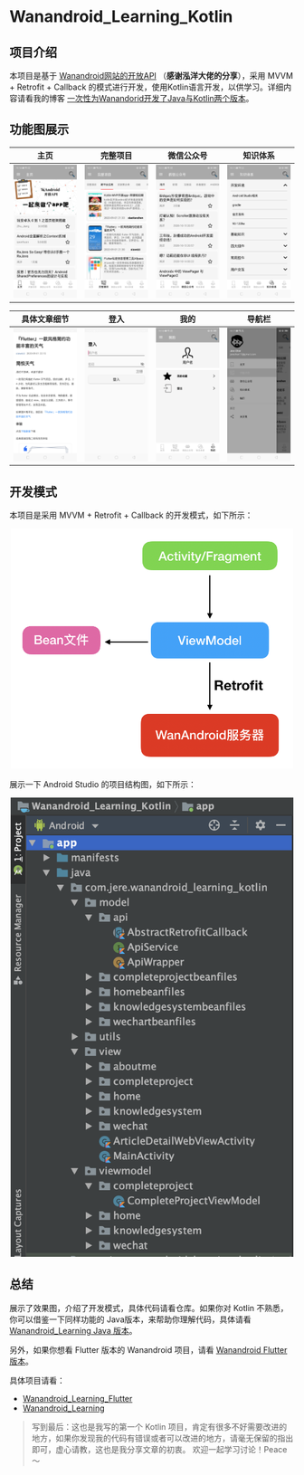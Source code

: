 # Wanandroid_Learning_Kotlin

## 项目介绍
本项目是基于 [Wanandroid网站的开放API](https://www.wanandroid.com/blog/show/2) （**感谢泓洋大佬的分享**），采用 MVVM + Retrofit + Callback 的模式进行开发，使用Kotlin语言开发，以供学习。详细内容请看我的博客 [一次性为Wanandorid开发了Java与Kotlin两个版本](https://juejin.cn/post/6844904098647506951)。

## 功能图展示
| 主页  | 完整项目  |  微信公众号  | 知识体系  |
|------------|-------------| -------------| -------------|
|  <img src="https://github.com/JereChen11/Wanandroid_Learning_Kotlin/raw/master/imageResource/home.png" width="250"> |  <img src="https://github.com/JereChen11/Wanandroid_Learning_Kotlin/raw/master/imageResource/project.png" width="250"> |  <img src="https://github.com/JereChen11/Wanandroid_Learning_Kotlin/raw/master/imageResource/wechat.png" width="250"> |  <img src="https://github.com/JereChen11/Wanandroid_Learning_Kotlin/raw/master/imageResource/ks.png" width="250"> |

| 具体文章细节  | 登入  | 我的  | 导航栏  | 
|------------|-------------| -------------|-------------|
|  <img src="https://github.com/JereChen11/Wanandroid_Learning_Kotlin/raw/master/imageResource/detail.png" width="250"> |  <img src="https://github.com/JereChen11/Wanandroid_Learning_Kotlin/raw/master/imageResource/login.png" width="250"> |  <img src="https://github.com/JereChen11/Wanandroid_Learning_Kotlin/raw/master/imageResource/me.png" width="250"> |  <img src="https://github.com/JereChen11/Wanandroid_Learning_Kotlin/raw/master/imageResource/nav.png" width="250"> |

## 开发模式
本项目是采用 MVVM + Retrofit + Callback 的开发模式，如下所示：
<p align="center">
<img class="center" src="https://github.com/JereChen11/Wanandroid_Learning_Kotlin/raw/master/imageResource/projectDevelopPattern.png" width="500">
  </p>
  
  展示一下 Android Studio 的项目结构图，如下所示：
  <p align="center">
<img class="center" src="https://github.com/JereChen11/Wanandroid_Learning_Kotlin/raw/master/imageResource/asExample.png" width="500">
  </p>
  
  ## 总结
  展示了效果图，介绍了开发模式，具体代码请看仓库。如果你对 Kotlin 不熟悉，你可以借鉴一下同样功能的 Java版本，来帮助你理解代码，具体请看 [Wanandroid_Learning Java 版本](https://github.com/JereChen11/Wanandroid_Learning)。
  

  
另外，如果你想看 Flutter 版本的 Wanandroid 项目，请看 [Wanandroid Flutter 版本](https://juejin.cn/post/6880677391354560526)。

具体项目请看：
* [Wanandroid_Learning_Flutter](https://github.com/JereChen11/Wanandroid_Learning_Flutter)
* [Wanandroid_Learning](https://github.com/JereChen11/Wanandroid_Learning)

 > 写到最后：这也是我写的第一个 Kotlin 项目，肯定有很多不好需要改进的地方，如果你发现我的代码有错误或者可以改进的地方，请毫无保留的指出即可，虚心请教，这也是我分享文章的初衷。
 欢迎一起学习讨论！Peace～
